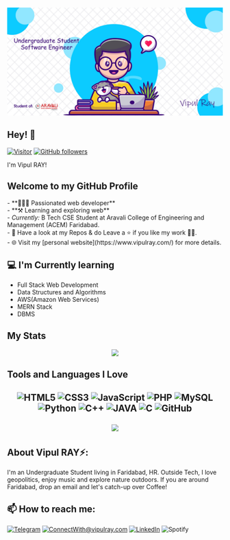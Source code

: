 ![Vipul Ray Banner Image](./banner.jpg)
<!-- <h2 align='center'>Vipul Ray @ finger-wizard</h2>
<p align='center'><b>Undergraduate Student at Aravali College of Engineering and Management (ACEM)</b></p> -->


<h2>Hey! 👋</h2>

[![Visitor](https://visitor-badge.laobi.icu/badge?page_id=finger-wizard.finger-wizard)](https://github.com/finger-wizard) [![GitHub followers](https://img.shields.io/github/followers/finger-wizard.svg?style=social&label=Follow)](https://github.com/finger-wizard?tab=followers)


I'm Vipul RAY! 
<h2>Welcome to my GitHub Profile</h2>
- **🧑🏻‍💻 Passionated web developer**<br>
- **⚒️ Learning and exploring web**<br>
- <i>Currently:</i> B Tech CSE Student at Aravali College of Engineering and Management (ACEM) Faridabad.<br>
- 📁 Have a look at my Repos & do Leave a ⭐ if you like my work 👨‍💻.<br>
- 🌐 Visit my [personal website](https://www.vipulray.com/) for more details.<br>


<h2>💻 I'm Currently learning</h2>

- Full Stack Web Development
- Data Structures and Algorithms
- AWS(Amazon Web Services)
- MERN Stack
- DBMS


<h2>My Stats</h2>
<p align="center">
<img src="https://github-readme-stats.vercel.app/api?username=finger-wizard&theme=highcontrast" align="center">
</p>


<h2>Tools and Languages I Love<h2>
<p align="center">
<img alt="HTML5" src="https://img.shields.io/badge/html5-%23E34F26.svg?&style=for-the-badge&logo=html5&logoColor=white"/>
<img alt="CSS3" src="https://img.shields.io/badge/css3-%231572B6.svg?&style=for-the-badge&logo=css3&logoColor=white"/>
<img alt="JavaScript" src ="https://img.shields.io/badge/JavaScript-F7DF1E?style=for-the-badge&logo=javascript&logoColor=black"/>
<img alt="PHP" src ="https://img.shields.io/badge/PHP-777BB4?style=for-the-badge&logo=php&logoColor=white"/>
<img alt="MySQL" src="https://img.shields.io/badge/mysql-%2300f.svg?&style=for-the-badge&logo=mysql&logoColor=white"/>
<img alt="Python" src="https://img.shields.io/badge/python-%2314354C.svg?&style=for-the-badge&logo=python&logoColor=white"/>
<img alt="C++" src="https://img.shields.io/badge/c++-%2300599C.svg?&style=for-the-badge&logo=c%2B%2B&ogoColor=white"/>
<img alt="JAVA" src="https://img.shields.io/badge/Java-ED8B00?style=for-the-badge&logo=java&logoColor=white"/>
<img alt="C" src="https://img.shields.io/badge/C-00599C?style=for-the-badge&logo=c&logoColor=white"/>
<img alt="GitHub" src="https://img.shields.io/badge/github-%23121011.svg?&style=for-the-badge&logo=github&logoColor=white"/>
</p>

<p align="center">
  <img src="https://github-readme-stats.vercel.app/api/top-langs/?username=finger-wizard&layout=compact&count_private=true&langs_count=10">
</p>  



<h2> About Vipul RAY⚡:</h2>

I'm an Undergraduate Student living in Faridabad, HR. Outside Tech, I love geopolitics, enjoy music and explore nature outdoors. If you are around Faridabad, drop an email and let's catch-up over Coffee!



<h2>📫 How to reach me:</h2>

<a href="https://t.me/ray_theransomware" target="_blank"><img alt="Telegram" src="https://img.shields.io/badge/telegram-2CA5E0?style=for-the-badge&logo=telegram&logoColor=white"/></a>
<a href="amiroy707@gmail.com">![ConnectWith@vipulray.com](https://img.shields.io/badge/Gmail-D14836?style=for-the-badge&logo=gmail&logoColor=white)</a> <a href="https://www.linkedin.com/in/vipul-ray-12113a258/">![LinkedIn](https://img.shields.io/badge/LinkedIn-0077B5?style=for-the-badge&logo=linkedin&logoColor=white)</a>
<a></a>![Spotify](https://img.shields.io/badge/Spotify-1ED760?style=for-the-badge&logo=spotify&logoColor=white)
